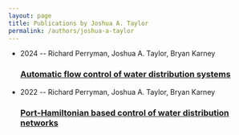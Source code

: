 ```yaml
---
layout: page
title: Publications by Joshua A. Taylor
permalink: /authors/joshua-a-taylor
---
```


<ul class="post-list">
<li><span class='post-meta'>2024 -- Richard Perryman, Joshua A. Taylor, Bryan Karney</span><h3><a class='post-link' href="{{ site.baseurl }}/automatic-flow-control-of-water-distribution-systems">Automatic flow control of water distribution systems</a></h3></li>
<li><span class='post-meta'>2022 -- Richard Perryman, Joshua A. Taylor, Bryan Karney</span><h3><a class='post-link' href="{{ site.baseurl }}/port-hamiltonian-based-control-of-water-distribution-networks">Port-Hamiltonian based control of water distribution networks</a></h3></li>

</ul>
